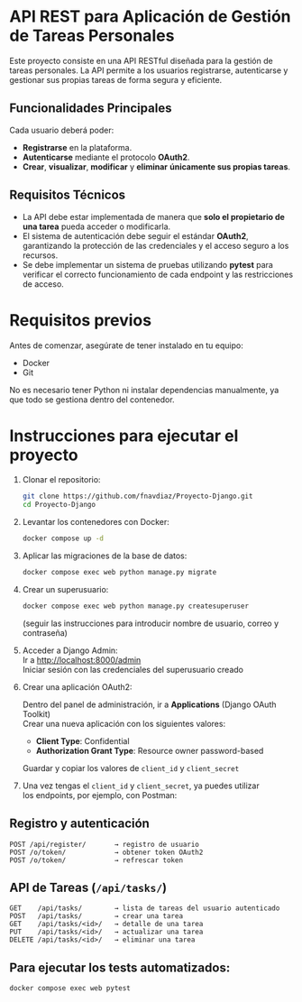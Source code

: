 # API REST para Aplicación de Gestión de Tareas Personales

Este proyecto consiste en una API RESTful diseñada para la gestión de tareas personales. La API permite a los usuarios registrarse, autenticarse y gestionar sus propias tareas de forma segura y eficiente.

## Funcionalidades Principales

Cada usuario deberá poder:

- **Registrarse** en la plataforma.
- **Autenticarse** mediante el protocolo **OAuth2**.
- **Crear**, **visualizar**, **modificar** y **eliminar** **únicamente sus propias tareas**.

## Requisitos Técnicos

- La API debe estar implementada de manera que **solo el propietario de una tarea** pueda acceder o modificarla.
- El sistema de autenticación debe seguir el estándar **OAuth2**, garantizando la protección de las credenciales y el acceso seguro a los recursos.
- Se debe implementar un sistema de pruebas utilizando **pytest** para verificar el correcto funcionamiento de cada endpoint y las restricciones de acceso.

# Requisitos previos

Antes de comenzar, asegúrate de tener instalado en tu equipo:  
- Docker  
- Git  

No es necesario tener Python ni instalar dependencias manualmente, ya que todo se gestiona dentro del contenedor.

# Instrucciones para ejecutar el proyecto

1. Clonar el repositorio:
   ```bash
   git clone https://github.com/fnavdiaz/Proyecto-Django.git
   cd Proyecto-Django
   ```

2. Levantar los contenedores con Docker:
   ```bash
   docker compose up -d
   ```

3. Aplicar las migraciones de la base de datos:
   ```bash
   docker compose exec web python manage.py migrate
   ```

4. Crear un superusuario:
   ```bash
   docker compose exec web python manage.py createsuperuser
   ```
   (seguir las instrucciones para introducir nombre de usuario, correo y contraseña)

5. Acceder a Django Admin:  
   Ir a [http://localhost:8000/admin](http://localhost:8000/admin)  
   Iniciar sesión con las credenciales del superusuario creado

6. Crear una aplicación OAuth2:

   Dentro del panel de administración, ir a **Applications** (Django OAuth Toolkit)  
   Crear una nueva aplicación con los siguientes valores:

   - **Client Type**: Confidential  
   - **Authorization Grant Type**: Resource owner password-based  

   Guardar y copiar los valores de `client_id` y `client_secret`

7. Una vez tengas el `client_id` y `client_secret`, ya puedes utilizar  
los endpoints, por ejemplo, con Postman:

## Registro y autenticación

```http
POST /api/register/       → registro de usuario
POST /o/token/            → obtener token OAuth2
POST /o/token/            → refrescar token
```

## API de Tareas (`/api/tasks/`)

```http
GET    /api/tasks/        → lista de tareas del usuario autenticado
POST   /api/tasks/        → crear una tarea
GET    /api/tasks/<id>/   → detalle de una tarea
PUT    /api/tasks/<id>/   → actualizar una tarea
DELETE /api/tasks/<id>/   → eliminar una tarea
```

## Para ejecutar los tests automatizados:
   ```bash
   docker compose exec web pytest
   ```
